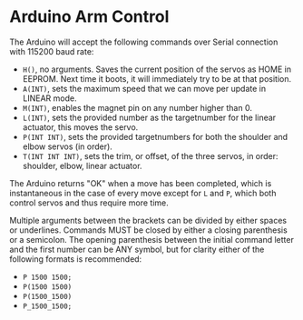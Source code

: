 # Arduino Arm Control
The Arduino will accept the following commands over Serial connection with 115200 baud rate:
- `H()`, no arguments. Saves the current position of the servos as HOME in EEPROM. Next time it boots, it will immediately try to be at that position.
- `A(INT)`, sets the maximum speed that we can move per update in LINEAR mode.
- `M(INT)`, enables the magnet pin on any number higher than 0.
- `L(INT)`, sets the provided number as the targetnumber for the linear actuator, this moves the servo.
- `P(INT INT)`, sets the provided targetnumbers for both the shoulder and elbow servos (in order). 
- `T(INT INT INT)`, sets the trim, or offset, of the three servos, in order: shoulder, elbow, linear actuator.

The Arduino returns "OK" when a move has been completed, which is instantaneous in the case of every move except for `L` and `P`, which both 
control servos and thus require more time. 

Multiple arguments between the brackets can be divided by either spaces or underlines. Commands MUST be closed by either a closing parenthesis
or a semicolon. The opening parenthesis between the initial command letter and the first number can be ANY symbol, but for clarity either of the following
formats is recommended:
- `P 1500 1500;`
- `P(1500 1500)`
- `P(1500_1500)`
- `P_1500_1500;`